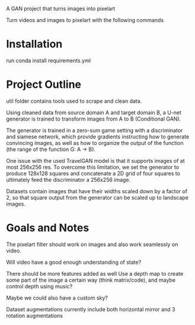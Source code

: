 A GAN project that turns images into pixelart

Turn videos and images to pixelart with the following commands

# Installation
run conda install requirements.yml

# Project Outline
util folder contains tools used to scrape and clean data.

Using cleaned data from source domain A and target domain B, a U-net generator is trained to transform images from A to B (Conditional GAN).

The generator is trained in a zero-sum game setting with a discriminator and siamese network, which provide gradients instructing how to generate convincing images, as well as how to organize the output of the function (the range of the function G: A -> B).

One issue with the used TravelGAN model is that it supports images of at most 256x256 res. To overcome this limitation, we set the generator to produce 128x128 squares and concatenate a 2D grid of four squares to ultimately feed the discriminator a 256x256 image.

Datasets contain images that have their widths scaled down by a factor of 2, so that square output from the generator can be scaled up to landscape images.

# Goals and Notes
The pixelart filter should work on images and also work seamlessly on video.

Will video have a good enough understanding of state?

There should be more features added as well
Use a depth map to create some part of the image a certain way (think matrix/code), and maybe control depth using music?

Maybe we could also have a custom sky?

Dataset augmentations currently include both horizontal mirror and 3 rotation augmentations